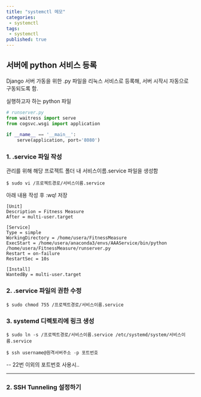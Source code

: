 ```yaml
---
title: "systemctl 메모"
categories:
 - systemctl
tags:
 - systemctl
published: true
---
```


## 서버에 python 서비스 등록
Django 서버 가동을 위한 .py 파일을 리눅스 서비스로 등록해, 서버 시작시 자동으로 구동되도록 함.

실행하고자 하는 python 파일
```python
# runserver.py
from waitress import serve  
from cogsvc.wsgi import application  
  
if __name__ == '__main__':  
    serve(application, port='8080')
```
### 1. .service 파일 작성
관리를 위해 해당 프로젝트 폴더 내 서비스이름.service 파일을 생성함
```
$ sudo vi /프로젝트경로/서비스이름.service
``` 

아래 내용 작성 후 :wq! 저장
```
[Unit]  
Description = Fitness Measure  
After = multi-user.target  
  
[Service]  
Type = simple  
WorkingDirectory = /home/usera/FitnessMeasure  
ExecStart = /home/usera/anaconda3/envs/AAAService/bin/python /home/usera/FitnessMeasure/runserver.py  
Restart = on-failure  
RestartSec = 10s  
  
[Install]  
WantedBy = multi-user.target
```
### 2. .service 파일의 권한 수정
```
$ sudo chmod 755 /프로젝트경로/서비스이름.service
```
### 3. systemd 디렉토리에 링크 생성
```
$ sudo ln -s /프로젝트경로/서비스이름.service /etc/systemd/system/서비스이름.service
```


```
$ ssh username@원격서버주소 -p 포트번호
```
-- 22번 이외의 포트번호 사용시..

---
### 2. SSH Tunneling 설정하기
<!--stackedit_data:
eyJoaXN0b3J5IjpbMTA0NzAxNTg3NV19
-->
